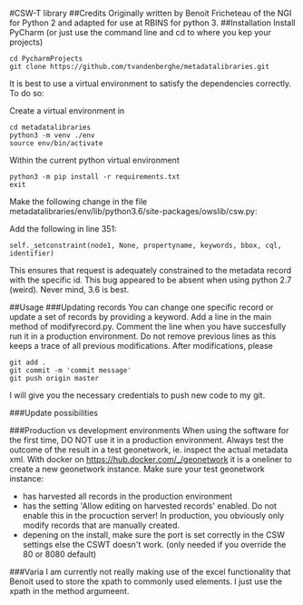 #CSW-T library
##Credits
Originally written by Benoit Fricheteau of the NGI for Python 2 and adapted for use at RBINS for python 3.
##Installation
Install PyCharm (or just use the command line and cd to where you kep your projects)

    cd PycharmProjects
    git clone https://github.com/tvandenberghe/metadatalibraries.git
 
It is best to use a virtual environment to satisfy the dependencies correctly.
To do so:

Create a virtual environment in 
    
    cd metadatalibraries
    python3 -m venv ./env
    source env/bin/activate
    
Within the current python virtual environment
    
    python3 -m pip install -r requirements.txt
    exit
    
 Make the following change in the file metadatalibraries/env/lib/python3.6/site-packages/owslib/csw.py:
 
 Add the following in line 351:
 
    self._setconstraint(node1, None, propertyname, keywords, bbox, cql, identifier)
    
This ensures that request is adequately constrained to the metadata record with the specific id. This bug appeared to be absent when using python 2.7 (weird). Never mind, 3.6 is best.

##Usage
###Updating records
You can change one specific record or update a set of records by providing a keyword.
Add a line in the main method of modifyrecord.py. Comment the line when you have succesfully run it in a production environment. Do not remove previous lines as this keeps a trace of all previous modifications. After modifications, please 
 
    git add .
    git commit -m 'commit message'
    git push origin master
    
I will give you the necessary credentials to push new code to my git.
 
###Update possibilities

###Production vs development environments
When using the software for the first time, DO NOT use it in a production environment. Always test the outcome of the result in a test geonetwork, 
ie. inspect the actual metadata xml. With docker on https://hub.docker.com/_/geonetwork it is a oneliner to create a new geonetwork instance. Make sure your test geonetwork instance:

 * has harvested all records in the production environment
 * has the setting 'Allow editing on harvested records' enabled. Do not enable this in the procuction server! In production, you obviously only modify records that are manually created. 
 * depening on the install, make sure the port is set correctly in the CSW settings else the CSWT doesn't work. (only needed if you override the 80 or 8080 default) 

###Varia
I am currently not really making use of the excel functionality that Benoit used to store the xpath to commonly used elements. I just use the xpath in the method argumeent.
